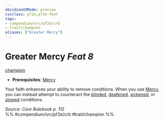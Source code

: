 ```yaml
---
obsidianUIMode: preview
cssclass: pf2e,pf2e-feat
tags:
- compendium/src/pf2e/crb
- trait/champion
aliases: ["Greater Mercy"]
---
```

# Greater Mercy  *Feat 8*  
[champion](Reference/Rules/Traits/champion.md "Champion Class Trait")  

- **Prerequisites**: [Mercy](mercy.md)

Your faith enhances your ability to remove conditions. When you use [Mercy](mercy.md), you can instead attempt to counteract the [blinded](conditions.md#Blinded), [deafened](conditions.md#Deafened), [sickened](conditions.md#Sickened), or [slowed](conditions.md#Slowed) conditions.

*Source: Core Rulebook p. 112*  
%% #compendium/src/pf2e/crb #trait/champion %%